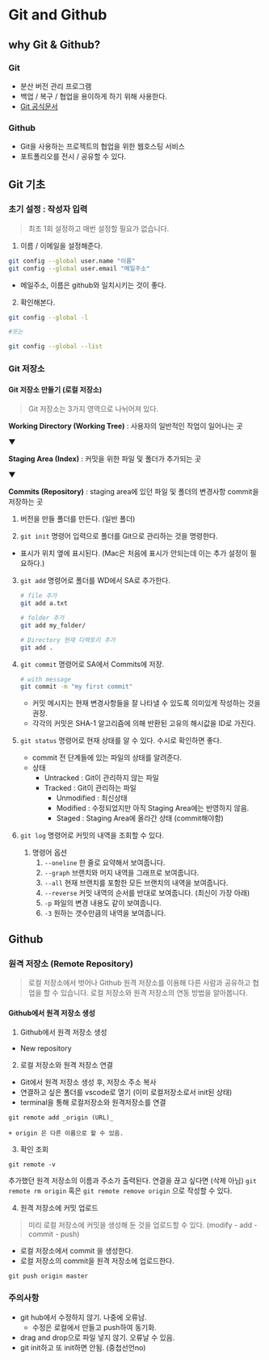 # Git and Github

## why Git & Github?

### Git

- 분산 버전 관리 프로그램
- 백업 / 복구 / 협업을 용이하게 하기 위해 사용한다.
- [Git 공식문서](https://git-scm.com/book/ko/v2)


### Github

- Git을 사용하는 프로젝트의 협업을 위한 웹호스팅 서비스
- 포트폴리오를 전시 / 공유할 수 있다.



## Git 기초

### 초기 설정 : 작성자 입력

> 최초 1회 설정하고 매번 설정할 필요가 없습니다.

1. 이름 / 이메일을 설정해준다.

```bash
git config --global user.name "이름"
git config --global user.email "메일주소"
```
* 메일주소, 이름은 github와 일치시키는 것이 좋다.


2. 확인해본다.

```bash
git config --global -l

#또는

git config --global --list
```


### Git 저장소

#### Git 저장소 만들기 (로컬 저장소)
> Git 저장소는 3가지 영역으로 나뉘어져 있다.

**Working Directory (Working Tree)** : 사용자의 일반적인 작업이 일어나는 곳

▼

**Staging Area (Index)** : 커밋을 위한 파일 및 폴더가 추가되는 곳

▼

**Commits (Repository)** : staging area에 있던 파일 및 폴더의 변경사항 commit을 저장하는 곳


1. 버전을 만들 폴더를 만든다. (일반 폴더)


2. `git init` 명령어 입력으로 폴더를 Git으로 관리하는 것을 명령한다.
  * <master> 표시가 위치 옆에 표시된다.
  (Mac은 처음에 표시가 안되는데 이는 추가 설정이 필요하다.)


3. `git add` 명령어로 폴더를 WD에서 SA로 추가한다.

   ```bash
   # file 추가
   git add a.txt
   
   # folder 추가
   git add my_folder/
   
   # Directory 현재 디렉토리 추가
   git add .
   ```


4. `git commit` 명령어로 SA에서 Commits에 저장.

   ```bash
   # with message
   git commit -m "my first commit"
   ```

   - 커밋 메시지는 현재 변경사항들을 잘 나타낼 수 있도록 의미있게 작성하는 것을 권장.
   - 각각의 커밋은 SHA-1 알고리즘에 의해 반환된 고유의 해시값을 ID로 가진다.

5. `git status` 명령어로 현재 상태를 알 수 있다. 수시로 확인하면 좋다.

   - commit 전 단계들에 있는 파일의 상태를 알려준다.
   - 상태
     - Untracked : Git이 관리하지 않는 파일
     - Tracked : Git이 관리하는 파일
       - Unmodified : 최신상태
       - Modified : 수정되었지만 아직 Staging Area에는 반영하지 않음.
       - Staged : Staging Area에 올라간 상태 (commit해야함)

6. `git log` 명령어로 커밋의 내역을 조회할 수 있다.

   1. 명령어 옵션
      1. `--oneline` 한 줄로 요약해서 보여줍니다.
      2. `--graph` 브랜치와 머지 내역을 그래프로 보여줍니다.
      3. `--all` 현재 브랜치를 포함한 모든 브랜치의 내역을 보여줍니다.
      4. `--reverse` 커밋 내역의 순서를 반대로 보여줍니다. (최신이 가장 아래)
      5. `-p` 파일의 변경 내용도 같이 보여줍니다.
      6. `-3` 원하는 갯수만큼의 내역을 보여줍니다.



## Github

### 원격 저장소 (Remote Repository)

> 로컬 저장소에서 벗어나 Github 원격 저장소를 이용해 다른 사람과 공유하고 협업을 할 수 있습니다. 로컬 저장소와 원격 저장소의 연동 방법을 알아봅니다.



#### Github에서 원격 저장소 생성

1. Github에서 원격 저장소 생성
  * New repository

2. 로컬 저장소와 원격 저장소 연결
  * Git에서 원격 저장소 생성 후, 저장소 주소 복사
  * 연결하고 싶은 폴더를 vscode로 열기 (이미 로컬저장소로서 init된 상태)
  * terminal을 통해 로컬저장소와 원격저장소를 연결
```
git remote add _origin (URL)_ 
```
    + origin 은 다른 이름으로 할 수 있음.

3. 확인 조회
```
git remote -v 
```
추가했던 원격 저장소의 이름과 주소가 출력된다.
연결을 끊고 싶다면 (삭제 아님) `git remote rm origin` 혹은 `git remote remove origin` 으로 작성할 수 있다.

4. 원격 저장소에 커밋 업로드
> 미리 로컬 저장소에 커밋을 생성해 둔 것을 업로드할 수 있다. (modify - add - commit - push)
  * 로컬 저장소에서 commit 을 생성한다.
  * 로컬 저장소의 commit을 원격 저장소에 업로드한다.
```
git push origin master
```





### 주의사항

- git hub에서 수정하지 않기. 나중에 오류남.
  - 수정은 로컬에서 만들고 push하여 동기화.
- drag and drop으로 파일 넣지 않기. 오류날 수 있음.
- git init하고 또 init하면 안됨. (중첩선언no)

